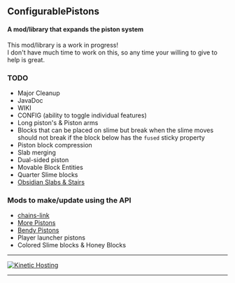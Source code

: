 ## ConfigurablePistons
#### A mod/library that expands the piston system

This mod/library is a work in progress!  
I don't have much time to work on this, so any time your willing to give to help is great.

### TODO
- Major Cleanup
- JavaDoc
- WIKI
- CONFIG (ability to toggle individual features)
- Long piston's & Piston arms
- Blocks that can be placed on slime but break when the slime moves should not break if the block below has the `fused` sticky property
- Piston block compression
- Slab merging
- Dual-sided piston
- Movable Block Entities
- Quarter Slime blocks
- [Obsidian Slabs & Stairs](https://www.curseforge.com/minecraft/mc-mods/redstoneplusplus)
  
### Mods to make/update using the API
- [chains-link](https://www.curseforge.com/minecraft/mc-mods/chains-link)
- [More Pistons](https://www.curseforge.com/minecraft/mc-mods/more-pistons-jiraiyah-version)
- [Bendy Pistons](https://www.youtube.com/watch?v=_Wk7ZUYkrpI)
- Player launcher pistons
- Colored Slime blocks & Honey Blocks

---

<a href="https://client.kinetichosting.net/aff.php?aff=42"><img alt="Kinetic Hosting" src="https://fxco.ca/assets/Mod_Banner.png"></a>

---
